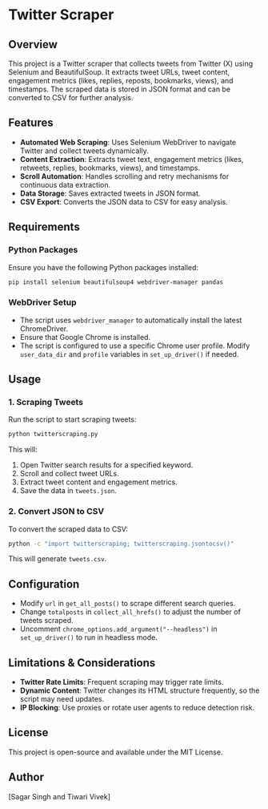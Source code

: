 # Twitter Scraper

## Overview
This project is a Twitter scraper that collects tweets from Twitter (X) using Selenium and BeautifulSoup. It extracts tweet URLs, tweet content, engagement metrics (likes, replies, reposts, bookmarks, views), and timestamps. The scraped data is stored in JSON format and can be converted to CSV for further analysis.

## Features
- **Automated Web Scraping**: Uses Selenium WebDriver to navigate Twitter and collect tweets dynamically.
- **Content Extraction**: Extracts tweet text, engagement metrics (likes, retweets, replies, bookmarks, views), and timestamps.
- **Scroll Automation**: Handles scrolling and retry mechanisms for continuous data extraction.
- **Data Storage**: Saves extracted tweets in JSON format.
- **CSV Export**: Converts the JSON data to CSV for easy analysis.

## Requirements
### Python Packages
Ensure you have the following Python packages installed:
```sh
pip install selenium beautifulsoup4 webdriver-manager pandas
```

### WebDriver Setup
- The script uses `webdriver_manager` to automatically install the latest ChromeDriver.
- Ensure that Google Chrome is installed.
- The script is configured to use a specific Chrome user profile. Modify `user_data_dir` and `profile` variables in `set_up_driver()` if needed.

## Usage

### 1. Scraping Tweets
Run the script to start scraping tweets:
```sh
python twitterscraping.py
```
This will:
1. Open Twitter search results for a specified keyword.
2. Scroll and collect tweet URLs.
3. Extract tweet content and engagement metrics.
4. Save the data in `tweets.json`.

### 2. Convert JSON to CSV
To convert the scraped data to CSV:
```sh
python -c "import twitterscraping; twitterscraping.jsontocsv()"
```
This will generate `tweets.csv`.

## Configuration
- Modify `url` in `get_all_posts()` to scrape different search queries.
- Change `totalposts` in `collect_all_hrefs()` to adjust the number of tweets scraped.
- Uncomment `chrome_options.add_argument("--headless")` in `set_up_driver()` to run in headless mode.

## Limitations & Considerations
- **Twitter Rate Limits**: Frequent scraping may trigger rate limits.
- **Dynamic Content**: Twitter changes its HTML structure frequently, so the script may need updates.
- **IP Blocking**: Use proxies or rotate user agents to reduce detection risk.

## License
This project is open-source and available under the MIT License.

## Author
[Sagar Singh and Tiwari Vivek]

